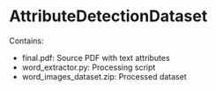 # AttributeDetectionDataset
Contains:
- final.pdf: Source PDF with text attributes
- word_extractor.py: Processing script
- word_images_dataset.zip: Processed dataset
